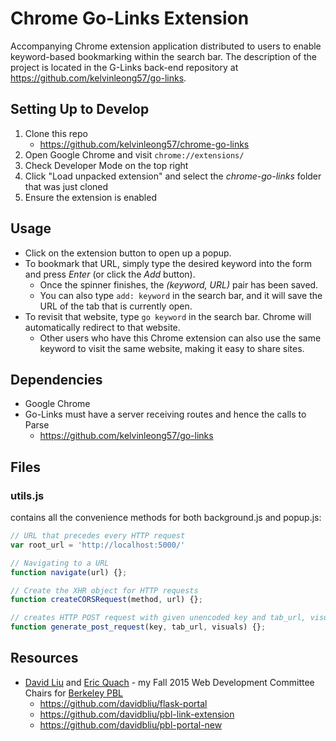 # Chrome Go-Links Extension

Accompanying Chrome extension application distributed to users to enable keyword-based bookmarking within the search bar. The description of the project is located in the G-Links back-end repository at https://github.com/kelvinleong57/go-links.

## Setting Up to Develop
1. Clone this repo
    - https://github.com/kelvinleong57/chrome-go-links
2. Open Google Chrome and visit `chrome://extensions/`
3. Check Developer Mode on the top right
4. Click "Load unpacked extension" and select the *chrome-go-links* folder that was just cloned
5. Ensure the extension is enabled

## Usage
- Click on the extension button to open up a popup.
- To bookmark that URL, simply type the desired keyword into the form and press *Enter* (or click the *Add* button).
    - Once the spinner finishes, the *(keyword, URL)* pair has been saved.
    - You can also type `add: keyword` in the search bar, and it will save the URL of the tab that is currently open.
- To revisit that website, type `go keyword` in the search bar. Chrome will automatically redirect to that website.
    - Other users who have this Chrome extension can also use the same keyword to visit the same website, making it easy to share sites.

## Dependencies
  - Google Chrome
  - Go-Links must have a server receiving routes and hence the calls to Parse
    - https://github.com/kelvinleong57/go-links

## Files
### utils.js
contains all the convenience methods for both background.js and popup.js:

```javascript
// URL that precedes every HTTP request
var root_url = 'http://localhost:5000/'

// Navigating to a URL
function navigate(url) {};

// Create the XHR object for HTTP requests
function createCORSRequest(method, url) {};

// creates HTTP POST request with given unencoded key and tab_url, visuals boolean (default true)
function generate_post_request(key, tab_url, visuals) {};
```

## Resources
  - [David Liu](https://github.com/davidbliu) and [Eric Quach](https://github.com/ericcquachh) - my Fall 2015 Web Development Committee Chairs for [Berkeley PBL](http://www.berkeleypbl.com/) 
    - https://github.com/davidbliu/flask-portal
    - https://github.com/davidbliu/pbl-link-extension
    - https://github.com/davidbliu/pbl-portal-new